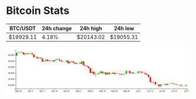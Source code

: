 # Bitcoin Stats

BTC/USDT|24h change|24h high|24h low|
|---|---|---|---|
|$19929.11|4.18%|$20143.02|$19055.31|

<img src="./chart.svg">
